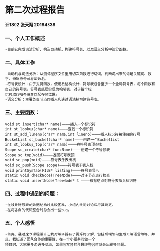# 第二次过程报告   
#### 计1802 张天翔 20184338    
### 一、个人工作概述    
    -目前已完成词法分析、构造自动机、构建符号表、以及语义分析中部分函数。    
### 二、具体工作   
    -自动机与词法分析：从测试程序文件里用切次函数进行切词，判断切出来的词是关键词、数字、特殊符号或者函数名。    
    -符号表设计：由于支持函数，使用栈结构设计。符号表包含至少一个全局符号表，每个函数有自己的符号表。符号表底层实现为哈希表，对于每个标
    识符进行哈希运算匹配存储位置。   
    -语义分析：主要负责节点的插入和通过语法树构建符号表。
### 三、主要函数：
    void st_insert(char* name)————插入一个标识符  
    int st_lookup(char* name)————查找一个标识符
    int st_add_lineno(char* name,int lineno)————插入标识符被使用的行号
    BucketList st_bucket(char* name)————创建一个BuchetList  
    int st_lookup_top(char* name)————在符号表顶查找  
    Scope sc_create(char* funcName)————创建一个符号顶表  
    Scope sc_top(void)————返回符号表顶  
    void sc_pop(void)————符号表子表出栈  
    void sc_push(Scope scope)————符号表子表入栈  
    void printSymTab(FILE* listing)————符号表显示  
    static void checkNode(TreeNode)————对于节点进行检查  
    static void insertNode(TreeNode* t)————根据结点对符号表插入标识符   
### 四、过程中遇到的问题：  
    -在设计符号表的数据结构时比较困难，小组内共同讨论后将其确定。  
    -在将各自的代码整合时总会出一些bug。  
### 五、个人感悟
    -首先，通过这次课程设计让我对编译器有了更好的了解，包括后端如何生成汇编语言等等，并且，我知道了团队合作的重要性，在一个小组共同做一个
    项目时，大家要多沟通多交流，如果各写各的那最终整合时就会出很多问题。
    
